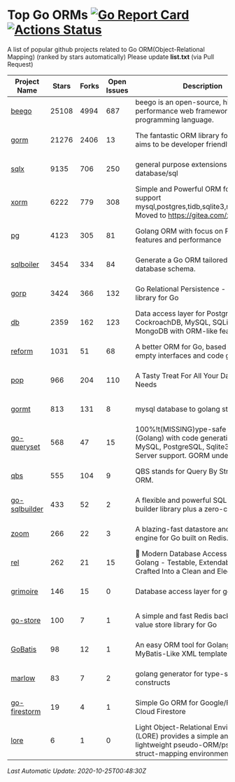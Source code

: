 # Top Go ORMs [![Go Report Card](https://goreportcard.com/badge/github.com/d-tsuji/awesome-go-orms)](https://goreportcard.com/report/github.com/d-tsuji/awesome-go-orms) [![Actions Status](https://github.com/d-tsuji/awesome-go-orms/workflows/CI/badge.svg)](https://github.com/d-tsuji/awesome-go-orms/actions)
A list of popular github projects related to Go ORM(Object-Relational Mapping) (ranked by stars automatically)
Please update **list.txt** (via Pull Request)

| Project Name | Stars | Forks | Open Issues | Description | Last Update |
| ------------ | ----- | ----- | ----------- | ----------- | ----------- |
| [beego](https://github.com/astaxie/beego) | 25108 | 4994 | 687 | beego is an open-source, high-performance web framework for the Go programming language. | 2020-10-24 23:57:45 |
| [gorm](https://github.com/go-gorm/gorm) | 21276 | 2406 | 13 | The fantastic ORM library for Golang, aims to be developer friendly | 2020-10-24 21:40:54 |
| [sqlx](https://github.com/jmoiron/sqlx) | 9135 | 706 | 250 | general purpose extensions to golang's database/sql | 2020-10-24 23:17:16 |
| [xorm](https://github.com/go-xorm/xorm) | 6222 | 779 | 308 | Simple and Powerful ORM for Go, support mysql,postgres,tidb,sqlite3,mssql,oracle, Moved to https://gitea.com/xorm/xorm | 2020-10-23 10:10:14 |
| [pg](https://github.com/go-pg/pg) | 4123 | 305 | 81 | Golang ORM with focus on PostgreSQL features and performance | 2020-10-24 18:16:26 |
| [sqlboiler](https://github.com/volatiletech/sqlboiler) | 3454 | 334 | 84 | Generate a Go ORM tailored to your database schema. | 2020-10-24 00:57:54 |
| [gorp](https://github.com/go-gorp/gorp) | 3424 | 366 | 132 | Go Relational Persistence - an ORM-ish library for Go | 2020-10-24 08:42:32 |
| [db](https://github.com/upper/db) | 2359 | 162 | 123 | Data access layer for PostgreSQL, CockroachDB, MySQL, SQLite and MongoDB with ORM-like features. | 2020-10-23 02:15:05 |
| [reform](https://github.com/go-reform/reform) | 1031 | 51 | 68 | A better ORM for Go, based on non-empty interfaces and code generation. | 2020-10-18 12:17:02 |
| [pop](https://github.com/gobuffalo/pop) | 966 | 204 | 110 | A Tasty Treat For All Your Database Needs | 2020-10-21 21:49:15 |
| [gormt](https://github.com/xxjwxc/gormt) | 813 | 131 | 8 | mysql database to golang struct | 2020-10-24 02:01:18 |
| [go-queryset](https://github.com/jirfag/go-queryset) | 568 | 47 | 15 | 100%!t(MISSING)ype-safe ORM for Go (Golang) with code generation and MySQL, PostgreSQL, Sqlite3, SQL Server support. GORM under the hood. | 2020-10-09 10:06:53 |
| [qbs](https://github.com/coocood/qbs) | 555 | 104 | 9 | QBS stands for Query By Struct. A Go ORM. | 2020-10-11 21:17:04 |
| [go-sqlbuilder](https://github.com/huandu/go-sqlbuilder) | 433 | 52 | 2 | A flexible and powerful SQL string builder library plus a zero-config ORM. | 2020-10-16 06:07:30 |
| [zoom](https://github.com/albrow/zoom) | 266 | 22 | 3 | A blazing-fast datastore and querying engine for Go built on Redis. | 2020-10-01 10:37:43 |
| [rel](https://github.com/go-rel/rel) | 262 | 21 | 15 | :gem: Modern Database Access Layer for Golang - Testable, Extendable and Crafted Into a Clean and Elegant API | 2020-10-24 13:45:11 |
| [grimoire](https://github.com/Fs02/grimoire) | 146 | 15 | 0 | Database access layer for golang | 2020-10-13 12:16:36 |
| [go-store](https://github.com/gosuri/go-store) | 100 | 7 | 1 | A simple and fast Redis backed key-value store library for Go | 2020-09-28 11:20:45 |
| [GoBatis](https://github.com/runner-mei/GoBatis) | 98 | 12 | 1 | An easy ORM tool for Golang, support MyBatis-Like XML template SQL | 2020-10-23 00:42:19 |
| [marlow](https://github.com/dadleyy/marlow) | 83 | 7 | 2 | golang generator for type-safe sql api constructs | 2020-08-18 14:11:29 |
| [go-firestorm](https://github.com/jschoedt/go-firestorm) | 19 | 4 | 1 | Simple Go ORM for Google/Firebase Cloud Firestore | 2020-10-22 21:16:58 |
| [lore](https://github.com/abrahambotros/lore) | 6 | 1 | 0 | Light Object-Relational Environment (LORE) provides a simple and lightweight pseudo-ORM/pseudo-struct-mapping environment for Go | 2020-07-01 08:56:52 |

*Last Automatic Update: 2020-10-25T00:48:30Z*
